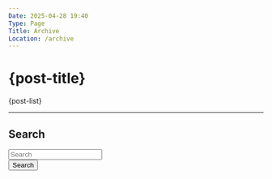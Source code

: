 ```yaml
---
Date: 2025-04-28 19:40
Type: Page
Title: Archive
Location: /archive
---
```


# <i class="fa-solid fa-archive"></i> {post-title}  

{post-list}

---

## <i class="fa-solid fa-fw fa-magnifying-glass"></i> Search

<form class="search" action="?" method="get">
<input placeholder="Search" type="text" name="search">
<div class="submit">
<button type="submit">Search</button></div>
</form>
